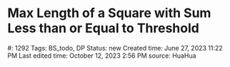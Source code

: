 # Max Length of a Square with Sum Less than or Equal to Threshold

#: 1292
Tags: BS_todo, DP
Status: new
Created time: June 27, 2023 11:22 PM
Last edited time: October 12, 2023 2:56 PM
source: HuaHua